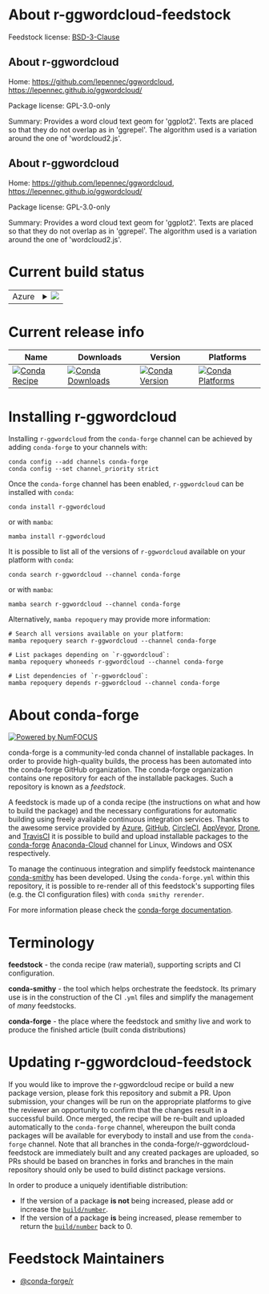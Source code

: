 About r-ggwordcloud-feedstock
=============================

Feedstock license: [BSD-3-Clause](https://github.com/conda-forge/r-ggwordcloud-feedstock/blob/main/LICENSE.txt)


About r-ggwordcloud
-------------------

Home: https://github.com/lepennec/ggwordcloud, https://lepennec.github.io/ggwordcloud/

Package license: GPL-3.0-only

Summary: Provides a word cloud text geom for 'ggplot2'. Texts are placed so that they do not overlap as in 'ggrepel'.  The algorithm used is a variation around the one of 'wordcloud2.js'.

About r-ggwordcloud
-------------------

Home: https://github.com/lepennec/ggwordcloud, https://lepennec.github.io/ggwordcloud/

Package license: GPL-3.0-only

Summary: Provides a word cloud text geom for 'ggplot2'. Texts are placed so that they do not overlap as in 'ggrepel'.  The algorithm used is a variation around the one of 'wordcloud2.js'.

Current build status
====================


<table>
    
  <tr>
    <td>Azure</td>
    <td>
      <details>
        <summary>
          <a href="https://dev.azure.com/conda-forge/feedstock-builds/_build/latest?definitionId=9994&branchName=main">
            <img src="https://dev.azure.com/conda-forge/feedstock-builds/_apis/build/status/r-ggwordcloud-feedstock?branchName=main">
          </a>
        </summary>
        <table>
          <thead><tr><th>Variant</th><th>Status</th></tr></thead>
          <tbody><tr>
              <td>linux_64_r_base4.2</td>
              <td>
                <a href="https://dev.azure.com/conda-forge/feedstock-builds/_build/latest?definitionId=9994&branchName=main">
                  <img src="https://dev.azure.com/conda-forge/feedstock-builds/_apis/build/status/r-ggwordcloud-feedstock?branchName=main&jobName=linux&configuration=linux%20linux_64_r_base4.2" alt="variant">
                </a>
              </td>
            </tr><tr>
              <td>linux_64_r_base4.3</td>
              <td>
                <a href="https://dev.azure.com/conda-forge/feedstock-builds/_build/latest?definitionId=9994&branchName=main">
                  <img src="https://dev.azure.com/conda-forge/feedstock-builds/_apis/build/status/r-ggwordcloud-feedstock?branchName=main&jobName=linux&configuration=linux%20linux_64_r_base4.3" alt="variant">
                </a>
              </td>
            </tr><tr>
              <td>osx_64_r_base4.2</td>
              <td>
                <a href="https://dev.azure.com/conda-forge/feedstock-builds/_build/latest?definitionId=9994&branchName=main">
                  <img src="https://dev.azure.com/conda-forge/feedstock-builds/_apis/build/status/r-ggwordcloud-feedstock?branchName=main&jobName=osx&configuration=osx%20osx_64_r_base4.2" alt="variant">
                </a>
              </td>
            </tr><tr>
              <td>osx_64_r_base4.3</td>
              <td>
                <a href="https://dev.azure.com/conda-forge/feedstock-builds/_build/latest?definitionId=9994&branchName=main">
                  <img src="https://dev.azure.com/conda-forge/feedstock-builds/_apis/build/status/r-ggwordcloud-feedstock?branchName=main&jobName=osx&configuration=osx%20osx_64_r_base4.3" alt="variant">
                </a>
              </td>
            </tr><tr>
              <td>win_64</td>
              <td>
                <a href="https://dev.azure.com/conda-forge/feedstock-builds/_build/latest?definitionId=9994&branchName=main">
                  <img src="https://dev.azure.com/conda-forge/feedstock-builds/_apis/build/status/r-ggwordcloud-feedstock?branchName=main&jobName=win&configuration=win%20win_64_" alt="variant">
                </a>
              </td>
            </tr>
          </tbody>
        </table>
      </details>
    </td>
  </tr>
</table>

Current release info
====================

| Name | Downloads | Version | Platforms |
| --- | --- | --- | --- |
| [![Conda Recipe](https://img.shields.io/badge/recipe-r--ggwordcloud-green.svg)](https://anaconda.org/conda-forge/r-ggwordcloud) | [![Conda Downloads](https://img.shields.io/conda/dn/conda-forge/r-ggwordcloud.svg)](https://anaconda.org/conda-forge/r-ggwordcloud) | [![Conda Version](https://img.shields.io/conda/vn/conda-forge/r-ggwordcloud.svg)](https://anaconda.org/conda-forge/r-ggwordcloud) | [![Conda Platforms](https://img.shields.io/conda/pn/conda-forge/r-ggwordcloud.svg)](https://anaconda.org/conda-forge/r-ggwordcloud) |

Installing r-ggwordcloud
========================

Installing `r-ggwordcloud` from the `conda-forge` channel can be achieved by adding `conda-forge` to your channels with:

```
conda config --add channels conda-forge
conda config --set channel_priority strict
```

Once the `conda-forge` channel has been enabled, `r-ggwordcloud` can be installed with `conda`:

```
conda install r-ggwordcloud
```

or with `mamba`:

```
mamba install r-ggwordcloud
```

It is possible to list all of the versions of `r-ggwordcloud` available on your platform with `conda`:

```
conda search r-ggwordcloud --channel conda-forge
```

or with `mamba`:

```
mamba search r-ggwordcloud --channel conda-forge
```

Alternatively, `mamba repoquery` may provide more information:

```
# Search all versions available on your platform:
mamba repoquery search r-ggwordcloud --channel conda-forge

# List packages depending on `r-ggwordcloud`:
mamba repoquery whoneeds r-ggwordcloud --channel conda-forge

# List dependencies of `r-ggwordcloud`:
mamba repoquery depends r-ggwordcloud --channel conda-forge
```


About conda-forge
=================

[![Powered by
NumFOCUS](https://img.shields.io/badge/powered%20by-NumFOCUS-orange.svg?style=flat&colorA=E1523D&colorB=007D8A)](https://numfocus.org)

conda-forge is a community-led conda channel of installable packages.
In order to provide high-quality builds, the process has been automated into the
conda-forge GitHub organization. The conda-forge organization contains one repository
for each of the installable packages. Such a repository is known as a *feedstock*.

A feedstock is made up of a conda recipe (the instructions on what and how to build
the package) and the necessary configurations for automatic building using freely
available continuous integration services. Thanks to the awesome service provided by
[Azure](https://azure.microsoft.com/en-us/services/devops/), [GitHub](https://github.com/),
[CircleCI](https://circleci.com/), [AppVeyor](https://www.appveyor.com/),
[Drone](https://cloud.drone.io/welcome), and [TravisCI](https://travis-ci.com/)
it is possible to build and upload installable packages to the
[conda-forge](https://anaconda.org/conda-forge) [Anaconda-Cloud](https://anaconda.org/)
channel for Linux, Windows and OSX respectively.

To manage the continuous integration and simplify feedstock maintenance
[conda-smithy](https://github.com/conda-forge/conda-smithy) has been developed.
Using the ``conda-forge.yml`` within this repository, it is possible to re-render all of
this feedstock's supporting files (e.g. the CI configuration files) with ``conda smithy rerender``.

For more information please check the [conda-forge documentation](https://conda-forge.org/docs/).

Terminology
===========

**feedstock** - the conda recipe (raw material), supporting scripts and CI configuration.

**conda-smithy** - the tool which helps orchestrate the feedstock.
                   Its primary use is in the construction of the CI ``.yml`` files
                   and simplify the management of *many* feedstocks.

**conda-forge** - the place where the feedstock and smithy live and work to
                  produce the finished article (built conda distributions)


Updating r-ggwordcloud-feedstock
================================

If you would like to improve the r-ggwordcloud recipe or build a new
package version, please fork this repository and submit a PR. Upon submission,
your changes will be run on the appropriate platforms to give the reviewer an
opportunity to confirm that the changes result in a successful build. Once
merged, the recipe will be re-built and uploaded automatically to the
`conda-forge` channel, whereupon the built conda packages will be available for
everybody to install and use from the `conda-forge` channel.
Note that all branches in the conda-forge/r-ggwordcloud-feedstock are
immediately built and any created packages are uploaded, so PRs should be based
on branches in forks and branches in the main repository should only be used to
build distinct package versions.

In order to produce a uniquely identifiable distribution:
 * If the version of a package **is not** being increased, please add or increase
   the [``build/number``](https://docs.conda.io/projects/conda-build/en/latest/resources/define-metadata.html#build-number-and-string).
 * If the version of a package **is** being increased, please remember to return
   the [``build/number``](https://docs.conda.io/projects/conda-build/en/latest/resources/define-metadata.html#build-number-and-string)
   back to 0.

Feedstock Maintainers
=====================

* [@conda-forge/r](https://github.com/conda-forge/r/)

